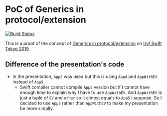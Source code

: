 PoC of Generics in protocol/extension
=====================================

[![Build Status](https://travis-ci.org/y-yu/generics-in-swift.svg?branch=master)](https://travis-ci.org/y-yu/generics-in-swift)

This is a proof of the concept of [Generics in protocol/extension](https://github.com/y-yu/try-swift-slide) on
[try! Swift Tokyo 2019](https://www.tryswift.co/events/2019/tokyo/en/#).

## Difference of the presentation's code

- In the presentation, `App5` was used but this is using `App4` and
  `AppWithEV` instead of `App5`
  - Swift compiler cannot compile `App5` version but if I cannot have
    enough time to explain why I have to use `AppWithEV`. And `AppWithEV` is
    just a tuple of `EV` and `other` so it almost equals to `App5` I suppose.
    So I decided to use `App5` rather than `AppWithEV` to make my presentation
    be more simplly.

